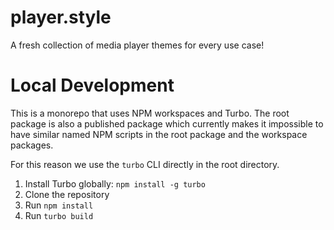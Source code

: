 # player.style

A fresh collection of media player themes for every use case!


# Local Development

This is a monorepo that uses NPM workspaces and Turbo. The root package is
also a published package which currently makes it impossible to have similar
named NPM scripts in the root package and the workspace packages. 

For this reason we use the `turbo` CLI directly in the root directory.

1. Install Turbo globally: `npm install -g turbo`
1. Clone the repository
1. Run `npm install`
1. Run `turbo build`
